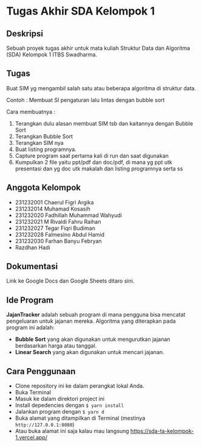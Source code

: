 # Tugas Akhir SDA Kelompok 1

## Deskripsi
Sebuah proyek tugas akhir untuk mata kuliah Struktur Data dan Algoritma (SDA) Kelompok 1
ITBS Swadharma.

## Tugas
Buat SIM yg mengambil salah satu atau beberapa algoritma di struktur data. 

Contoh : Membuat SI pengaturan lalu lintas dengan bubble sort

Cara membuatnya :
1. Terangkan dulu alasan membuat SIM tsb dan kaitannya dengan Bubble Sort
2. Terangkan Bubble Sort
3. Terangkan SIM nya
4. Buat listing programnya.
5. Capture program saat pertama kali di run dan saat digunakan
6. Kumpulkan 2 file yaitu ppt/pdf dan doc/pdf, di mana yg ppt utk presentasi dan yg doc utk makalah dan listing programnya serta ss

## Anggota Kelompok
- 231232001 Chaerul Figri Argika
- 231232014 Muhamad Kosasih
- 231232020 Fadhillah Muhammad Wahyudi
- 231232021 M Rivaldi Fahru Raihan
- 231232027 Tegar Fiqri Budiman
- 231232028 Falmesino Abdul Hamid
- 231232030 Farhan Banyu Febryan
- Razdhan Hadi

## Dokumentasi
Link ke Google Docs dan Google Sheets ditaro sini.

## Ide Program

**JajanTracker** adalah sebuah program di mana pengguna bisa mencatat pengeluaran untuk jajanan mereka.
Algoritma yang diterapkan pada program ini adalah:
- **Bubble Sort** yang akan digunakan untuk mengurutkan jajanan berdasarkan harga atau tanggal.
- **Linear Search** yang akan digunakan untuk mencari jajanan.

## Cara Penggunaan
- Clone repository ini ke dalam perangkat lokal Anda.
- Buka Terminal
- Masuk ke dalam direktori project ini
- Install depedencies dengan `$ yarn install`
- Jalankan program dengan `$ yarn d`
- Buka alamat yang ditampilkan di Terminal (mestinya `http://127.0.0.1:8080`)
- Atau buka alamat ini saja kalau mau langsung https://sda-ta-kelompok-1.vercel.app/
